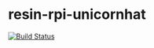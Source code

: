 # resin-rpi-unicornhat

[![Build Status](https://travis-ci.org/RyanBalfanz/resin-rpi-unicornhat.svg?branch=master)](https://travis-ci.org/RyanBalfanz/resin-rpi-unicornhat)
